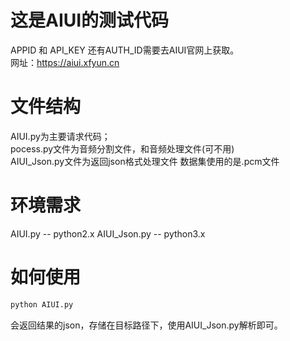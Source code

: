 # 这是AIUI的测试代码
APPID 和 API_KEY 还有AUTH_ID需要去AIUI官网上获取。  
网址：https://aiui.xfyun.cn
# 文件结构
AIUI.py为主要请求代码；<br>
pocess.py文件为音频分割文件，和音频处理文件(可不用)<br>
AIUI_Json.py文件为返回json格式处理文件
数据集使用的是.pcm文件
# 环境需求
AIUI.py -- python2.x 
AIUI_Json.py -- python3.x
# 如何使用
```python
python AIUI.py
```
会返回结果的json，存储在目标路径下，使用AIUI_Json.py解析即可。

